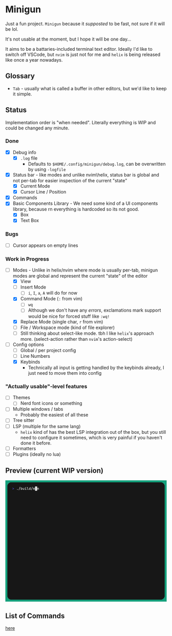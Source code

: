 # Minigun

Just a fun project. `Minigun` because it _supposted_ to be fast, not sure if it will be lol.

It's not usable at the moment, but I hope it will be one day...

It aims to be a battaries-included terminal text editor. Ideally I'd like to switch off VSCode, but `nvim` is just not for me and `helix` is being released like once a year nowadays.

## Glossary

- `Tab` - usually what is called a buffer in other editors, but we'd like to keep it simple.

## Status

Implementation order is "when needed". Literally everything is WIP and could be changed any minute.

### Done

- [x] Debug info
  - [x] `.log` file
    - Defaults to `$HOME/.config/minigun/debug.log`, can be overwritten by using `-logfile`
- [x] Status bar - like modes and unlike nvim\helix, status bar is global and not per-tab for easier inspection of the current "state"
  - [x] Current Mode
  - [x] Cursor Line / Position
- [x] Commands
- [x] Basic Components Library - We need some kind of a UI components library, because rn everything is hardcoded so its not good.
  - [x] Box
  - [x] Text Box

### Bugs

- [ ] Cursor appears on empty lines

### Work in Progress

- [ ] Modes - Unlike in helix/nvim where mode is usually per-tab, minigun modes are global and represent the current "state" of the editor
  - [x] View
  - [ ] Insert Mode
    - [ ] `i`, `I`, `a`, `A` will do for now
  - [x] Command Mode (`:` from vim)
    - [ ] `wq`
    - [ ] Although we don't have any _errors_, exclamations mark support would be nice for forced stuff like `:wq!`
  - [x] Replace Mode (single char, `r` from vim)
  - [ ] File / Workspace mode (kind of file explorer)
  - [ ] Still thinking about select-like mode. tbh I like `helix`'s approach more. (select-action rather than `nvim`'s action-select)
- [ ] Config options
  - [ ] Global / per project config
  - [ ] Line Numbers
  - [x] Keybinds
    - Technically all input is getting handled by the keybinds already, I just need to move them into config

### "Actually usable"-level features

- [ ] Themes
  - [ ] Nerd font icons or something
- [ ] Multiple windows / tabs
  - Probably the easiest of all these
- [ ] Tree sitter
- [ ] LSP (multiple for the same lang)
  - `helix` kind of has the best LSP integration out of the box, but you still need to configure it sometimes, which is very painful if you haven't done it before.
- [ ] Formatters
- [ ] Plugins (ideally no lua)

## Preview (current WIP version)

![demo gif](./demo/base.gif)

## List of Commands

[here](https://github.com/ravsii/minigun/blob/main/internal/command/commands.go)
